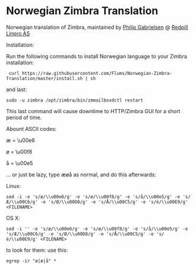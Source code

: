 # Norwegian Zimbra Translation

Norwegian translation of Zimbra, maintained by <a href="http://philipgabrielsen.no">Philip Gabrielsen</a> @ <a href="https://redpill-linpro.com/">Redpill Linpro AS</a>

Installation:

Run the following commands to install Norwegian language to your Zimbra installation:

```shell
 curl https://raw.githubusercontent.com/Flums/Norwegian-Zimbra-Translation/master/install.sh | sh
```

and last:

```shell
sudo -u zimbra /opt/zimbra/bin/zmmailboxdctl restart
```

This last command will cause downtime to HTTP/Zimbra GUI for a short period of time.


Abount ASCII codes:

æ = \u00e6

ø = \u00f8

å = \u00e5

... or just be lazy, type æøå as normal, and do this afterwards:

Linux:

```shell
sed -i -e 's/æ/\\u00e6/g' -e 's/ø/\\u00f8/g' -e 's/å/\\u00e5/g' -e 's/Æ/\\u00C6/g' -e 's/Ø/\\u00D8/g' -e 's/Å/\\u00C5/g' -e 's/é/\\u00E9/g' <FILENAME>
```

OS X:

```shell
sed -i '' -e 's/æ/\\u00e6/g' -e 's/ø/\\u00f8/g' -e 's/å/\\u00e5/g' -e 's/Æ/\\u00C6/g' -e 's/Ø/\\u00D8/g' -e 's/Å/\\u00C5/g' -e 's/é/\\u00E9/g' <FILENAME>
```

to look for them: use this:

```shell
egrep -ir "ø|æ|å" *
```

